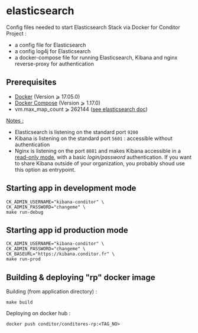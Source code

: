 elasticsearch
=======
Config files needed to start Elasticsearch Stack via Docker for Conditor Project :
  * a config file for Elasticsearch
  * a config log4j for Elasticsearch
  * a docker-compose file for running Elasticsearch, Kibana and nginx reverse-proxy for authentication

## Prerequisites

- [Docker](https://docs.docker.com/engine/installation/) (Version ⩾ 17.05.0)
- [Docker Compose](https://docs.docker.com/compose/install/) (Version ⩾ 1.17.0)
- vm.max_map_count ⩾ 262144 ([see elasticsearch doc](https://www.elastic.co/guide/en/elasticsearch/reference/current/docker.html#docker-cli-run-prod-mode))

<u>Notes :</u>

* Elasticsearch is listening on the standard port `9200`
* Kibana is listening on the standard port `5601` : accessible without authentication
* Nginx is listening on the port `8081` and makes Kibana accessible in a <u>read-only mode</u>, with a basic *login/password* authentication. If you want to share Kibana outside of your organization, you probably shoud use this option as entrypoint.

## Starting app in development mode

```shell
CK_ADMIN_USERNAME="kibana-conditor" \
CK_ADMIN_PASSWORD="changeme" \
make run-debug
```

## Starting app id production mode

```shell
CK_ADMIN_USERNAME="kibana-conditor" \
CK_ADMIN_PASSWORD="changeme" \
CK_BASEURL="https://kibana.conditor.fr" \
make run-prod
```



## Building & deploying "rp" docker image

Building (from application directory) :

```shell
make build
```

Deploying on docker hub :

```shell
docker push conditor/conditores-rp:<TAG_NO>
```

